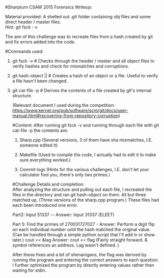 #Sharpturn CSAW 2015 Forensics Writeup:

Material provided: A shelled out .git folder containing obj files and some direct header / master files.  
Hint: git fsck - v 
 
The aim of this challenge was to recreate files from a hash created by git and fix errors added into the code.  
 
#Commands used: 
1. git fsck -v # Checks through the header / master and all object files to verify hashes and check for mismatches and corruptions. </li>

2. git hash-object <object> || <file> # Creates a hash of an object or a file. Useful to verify a file hasn't been changed. 

3. git cat-file -p <object>  # Derives the contents of a file created by git's internal structure. 

(Relevant document I used during the competition: https://www.kernel.org/pub/software/scm/git/docs/user-manual.html#recovering-from-repository-corruption)  

#Content: 
After running git fsck -v and running through each file with git cat-file -p <object> the contents are: 

1. Sharp.cpp (Several versions, 3 of them have sha mismatches, I.E. someone edited it) 

2. Makefile (Used to compile the code, I actually had to edit it to make sure everything worked.)  

3. Commit logs (Hints for the various challenges, I.E. don't let your calculator fool you, there's only two primes.)  
 

#Challenge Details and completion:  
After analyzing the structure and pulling out each file, I recreated the files in the directory and ran git hash-object on them. All but three matched up. (Three versions of the sharp.cpp program.) These files had each been introduced one error.  


Part2: Input 51337 -- Answer: Input 31337 (ELEET) 


Part 5: Find the primes of 270031727027 - Answer: Perform a digit flip on each individual number until the hash matched the original value. (Can be handled through a simple python script that I'll add in or show later.) 
cout << &lag Answer: cout << flag (Fairly straight forward. & symbol references an address. Lag wasn't defined. ) 
 
After these fixes and a bit of shenanigans, the flag was derived by running the program and entering the correct answers to each question. I further optimized the program by directly entering values rather than waiting for stdin. 
